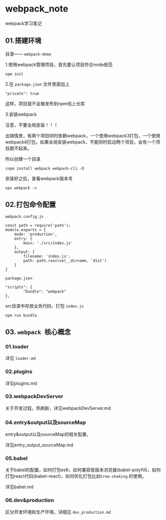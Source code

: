 # webpack_note
webpack学习笔记

## 01.搭建环境

目录—— `webpack-demo`

1.使用webpack管理项目，首先要让项目符合node规范

```
npm init
```

2.在 `package.json` 文件里面加上

```
"private": true
```

这样，项目就不会被发布到npm线上仓库

3.安装webpack

注意，不要全局安装！！！

出锅情景，有两个项目同时依赖webpack，一个使用webpack3打包，一个使用webpack4打包，如果全局安装webpack，不能同时启动两个项目，会有一个项目跑不起来。

所以创建一个目录

```
cnpm install webpack webpack-cli -D
```

安装好之后，查看webpack版本号

```
npx webpack -v
```

## 02.打包命令配置

`webpack.config.js`

```
const path = require('path');
module.exports = {
    mode: 'production',
    entry: {
        main: './src/index.js'
    },
    output: {
        filename: 'index.js',
        path: path.resolve(__dirname, 'dist')
    }
}
```

`package.json`

```
"scripts": {
        "bundle": "webpack"
},
```

src目录中存放业务代码，打包 `index.js`

```
npm run bundle
```

## 03. `webpack `核心概念

### 01.loader

详见 `loader.md`

### 02.plugins

详见plugins.md

### 03.webpackDevServer

关于开发过程，热刷新，详见webpackDevServer.md

### 04.entry&output以及sourceMap

entry&output以及sourceMap的相关配置，

详见entry_output_sourceMap.md

### 05.babel

关于babel的配置，如何打包es6，如何兼容低版本浏览器(babel-polyfill)，如何打包react代码(babel-react)，如何优化打包比如`tree-shaking` 的使用。

详见babel.md

### 06.dev&production

区分开发环境和生产环境，详细见 `dev_production.md`


